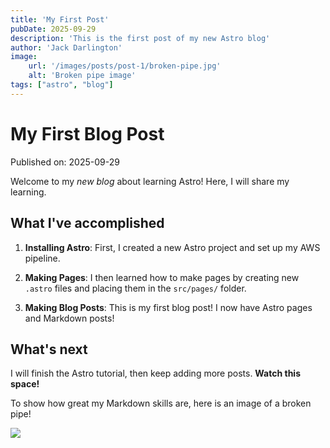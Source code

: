 ```yaml
---
title: 'My First Post'
pubDate: 2025-09-29
description: 'This is the first post of my new Astro blog'
author: 'Jack Darlington'
image:
    url: '/images/posts/post-1/broken-pipe.jpg'
    alt: 'Broken pipe image'
tags: ["astro", "blog"]
---
```


# My First Blog Post

Published on: 2025-09-29

Welcome to my _new blog_ about learning Astro! Here, I will share my learning.

## What I've accomplished

1. **Installing Astro**: First, I created a new Astro project and set up my AWS pipeline.

2. **Making Pages**: I then learned how to make pages by creating new `.astro` files and placing them in the `src/pages/` folder.

3. **Making Blog Posts**: This is my first blog post! I now have Astro pages and Markdown posts!

## What's next

I will finish the Astro tutorial, then keep adding more posts. **Watch this space!**

To show how great my Markdown skills are, here is an image of a broken pipe!

![](/images/posts/post-1/broken-pipe.jpg)
